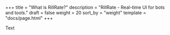 +++
title = "What is RillRate?"
description = "RillRate - Real-time UI for bots and tools."
draft = false
weight = 20
sort_by = "weight"
template = "docs/page.html"
+++

Text
